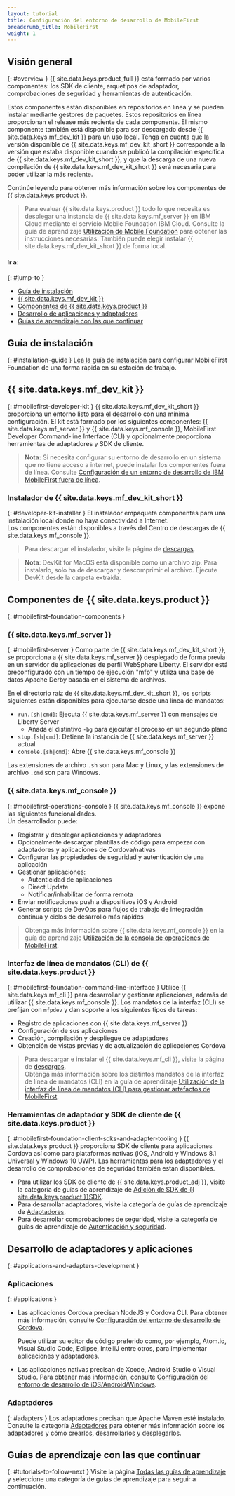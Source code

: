 ```yaml
---
layout: tutorial
title: Configuración del entorno de desarrollo de MobileFirst
breadcrumb_title: MobileFirst
weight: 1
---
```

<!-- NLS_CHARSET=UTF-8 -->
## Visión general
{: #overview }
{{ site.data.keys.product_full }} está formado por varios componentes: los SDK de cliente, arquetipos de adaptador, comprobaciones de seguridad y herramientas de autenticación.

Estos componentes están disponibles en repositorios en línea y se pueden instalar mediante gestores de paquetes. Estos repositorios en línea proporcionan el release más reciente de cada componente. El mismo componente también está disponible para ser descargado desde {{ site.data.keys.mf_dev_kit }} para un uso local. Tenga en cuenta que la versión disponible de {{ site.data.keys.mf_dev_kit_short }} corresponde a la versión que estaba disponible cuando se publicó la compilación específica de {{ site.data.keys.mf_dev_kit_short }}, y que la descarga de una nueva compilación de {{ site.data.keys.mf_dev_kit_short }} será necesaria para poder utilizar la más reciente.

Continúe leyendo para obtener más información sobre los componentes de {{ site.data.keys.product }}.

> Para evaluar {{ site.data.keys.product }} todo lo que necesita es desplegar una instancia de {{ site.data.keys.mf_server }} en IBM Cloud mediante el servicio Mobile Foundation IBM Cloud. Consulte la guía de aprendizaje [Utilización de Mobile Foundation](../../../ibmcloud/using-mobile-foundation/) para obtener las instrucciones necesarias. También puede elegir instalar {{ site.data.keys.mf_dev_kit_short }} de forma local.

#### Ir a:
{: #jump-to }

* [Guía de instalación](#installation-guide)
* [{{ site.data.keys.mf_dev_kit }}](#mobilefirst-developer-kit)
* [Componentes de {{ site.data.keys.product }}](#mobilefirst-foundation-components)
* [Desarrollo de aplicaciones y adaptadores](#applications-and-adapters-development)
* [Guías de aprendizaje con las que continuar](#tutorials-to-follow-next)

## Guía de instalación
{: #installation-guide }
[Lea la guía de instalación](installation-guide) para configurar MobileFirst Foundation de una forma rápida en su estación de trabajo.

## {{ site.data.keys.mf_dev_kit }}
{: #mobilefirst-developer-kit }
{{ site.data.keys.mf_dev_kit_short }} proporciona un entorno listo para el desarrollo con una mínima configuración. El kit está formado por los siguientes componentes: {{ site.data.keys.mf_server }} y {{ site.data.keys.mf_console }}, MobileFirst Developer Command-line Interface (CLI) y opcionalmente proporciona herramientas de adaptadores y SDK de cliente.

> **Nota:**
Si necesita configurar su entorno de desarrollo en un sistema que no tiene acceso a internet, puede instalar los componentes fuera de línea. Consulte [Configuración de un entorno de desarrollo de IBM MobileFirst fuera de línea]({{site.baseurl}}/blog/2016/03/31/howto-set-up-an-offline-ibm-mobilefirst-8-0-development-environment).

### Instalador de {{ site.data.keys.mf_dev_kit_short }}
{: #developer-kit-installer }
El instalador empaqueta componentes para una instalación local donde no haya conectividad a Internet.  
Los componentes están disponibles a través del Centro de descargas de {{ site.data.keys.mf_console }}.

> Para descargar el instalador, visite la página de [descargas]({{site.baseurl}}/downloads/).

>**Nota**: DevKit for MacOS está disponible como un archivo zip. Para instalarlo, solo ha de descargar y descomprimir el archivo. Ejecute DevKit desde la carpeta extraída.  

## Componentes de {{ site.data.keys.product }}
{: #mobilefirst-foundation-components }

### {{ site.data.keys.mf_server }}
{: #mobilefirst-server }
Como parte de {{ site.data.keys.mf_dev_kit_short }}, se proporciona a {{ site.data.keys.mf_server }} desplegado de forma previa en un servidor de aplicaciones de perfil WebSphere Liberty. El servidor está preconfigurado con un tiempo de ejecución "mfp" y utiliza una base de datos Apache Derby basada en el sistema de archivos.

En el directorio raíz de {{ site.data.keys.mf_dev_kit_short }}, los scripts siguientes están disponibles para ejecutarse desde una línea de mandatos:

* `run.[sh|cmd]`: Ejecuta {{ site.data.keys.mf_server }} con mensajes de Liberty Server
    * Añada el distintivo `-bg` para ejecutar el proceso en un segundo plano
* `stop.[sh|cmd]`: Detiene la instancia de {{ site.data.keys.mf_server }} actual
* `console.[sh|cmd]`: Abre {{ site.data.keys.mf_console }}

Las extensiones de archivo `.sh` son para Mac y Linux, y las extensiones de archivo `.cmd` son para Windows.

### {{ site.data.keys.mf_console }}
{: #mobilefirst-operations-console }
{{ site.data.keys.mf_console }} expone las siguientes funcionalidades.  
Un desarrollador puede:

- Registrar y desplegar aplicaciones y adaptadores
- Opcionalmente descargar plantillas de código para empezar con adaptadores y aplicaciones de Cordova/nativas
- Configurar las propiedades de seguridad y autenticación de una aplicación
- Gestionar aplicaciones:
    - Autenticidad de aplicaciones
    - Direct Update
    - Notificar/inhabilitar de forma remota
- Enviar notificaciones push a dispositivos iOS y Android
- Generar scripts de DevOps para flujos de trabajo de integración continua y ciclos de desarrollo más rápidos

> Obtenga más información sobre {{ site.data.keys.mf_console }} en la guía de aprendizaje [Utilización de la consola de operaciones de MobileFirst](../../../product-overview/components/console/).

### Interfaz de línea de mandatos (CLI) de {{ site.data.keys.product }}
{: #mobilefirst-foundation-command-line-interface }
Utilice {{ site.data.keys.mf_cli }} para desarrollar y gestionar aplicaciones, además de utilizar {{ site.data.keys.mf_console }}. Los mandatos de la interfaz (CLI) se prefijan con `mfpdev` y dan soporte a los siguientes tipos de tareas:

* Registro de aplicaciones con {{ site.data.keys.mf_server }}
* Configuración de sus aplicaciones
* Creación, compilación y despliegue de adaptadores
* Obtención de vistas previas y de actualización de aplicaciones Cordova

> Para descargar e instalar el {{ site.data.keys.mf_cli }}, visite la página de [descargas]({{site.baseurl}}/downloads/).  
> Obtenga más información sobre los distintos mandatos de la interfaz de línea de mandatos (CLI) en la guía de aprendizaje [Utilización de la interfaz de línea de mandatos (CLI) para gestionar artefactos de MobileFirst](../../../application-development/using-mobilefirst-cli-to-manage-mobilefirst-artifacts/).

### Herramientas de adaptador y SDK de cliente de {{ site.data.keys.product }}
{: #mobilefirst-foundation-client-sdks-and-adapter-tooling }
{{ site.data.keys.product }} proporciona SDK de cliente para aplicaciones Cordova así como para plataformas nativas (iOS, Android y Windows 8.1 Universal y Windows 10 UWP). Las herramientas para los adaptadores y el desarrollo de comprobaciones de seguridad también están disponibles.

* Para utilizar los SDK de cliente de {{ site.data.keys.product_adj }}, visite la categoría de guías de aprendizaje de [Adición de SDK de {{ site.data.keys.product }}SDK](../../../application-development/sdk/).  
* Para desarrollar adaptadores, visite la categoría de guías de aprendizaje de [Adaptadores](../../../adapters/).  
* Para desarrollar comprobaciones de seguridad, visite la categoría de guías de aprendizaje de [Autenticación y seguridad](../../../authentication-and-security/).  

## Desarrollo de adaptadores y aplicaciones
{: #applications-and-adapters-development }

### Aplicaciones
{: #applications }
* Las aplicaciones Cordova precisan NodeJS y Cordova CLI. Para obtener más información, consulte [Configuración del entorno de desarrollo de Cordova](../cordova).

    Puede utilizar su editor de código preferido como, por ejemplo, Atom.io, Visual Studio Code, Eclipse, IntelliJ entre otros, para implementar aplicaciones y adaptadores.  

* Las aplicaciones nativas precisan de Xcode, Android Studio o Visual Studio. Para obtener más información, consulte [Configuración del entorno de desarrollo de iOS/Android/Windows](../).

### Adaptadores
{: #adapters }
Los adaptadores precisan que Apache Maven esté instalado. Consulte la categoría [Adaptadores](../../../adapters/) para obtener más información sobre los adaptadores y cómo crearlos, desarrollarlos y desplegarlos.

## Guías de aprendizaje con las que continuar
{: #tutorials-to-follow-next }
Visite la página [Todas las guías de aprendizaje](../../../all-tutorials/) y seleccione una categoría de guías de aprendizaje para seguir a continuación.
